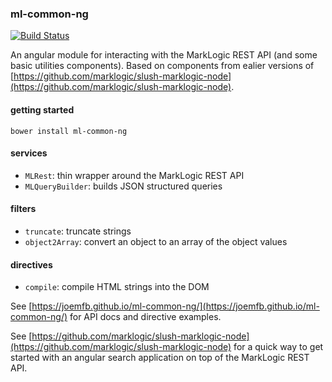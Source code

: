 ### ml-common-ng

[![Build Status](https://travis-ci.org/joemfb/ml-common-ng.svg?branch=master)](https://travis-ci.org/joemfb/ml-common-ng)

An angular module for interacting with the MarkLogic REST API (and some basic utilities components). Based on components from ealier versions of [https://github.com/marklogic/slush-marklogic-node](https://github.com/marklogic/slush-marklogic-node).

#### getting started

    bower install ml-common-ng

#### services

- `MLRest`: thin wrapper around the MarkLogic REST API
- `MLQueryBuilder`: builds JSON structured queries

#### filters

- `truncate`: truncate strings
- `object2Array`: convert an object to an array of the object values

#### directives

- `compile`: compile HTML strings into the DOM

See [https://joemfb.github.io/ml-common-ng/](https://joemfb.github.io/ml-common-ng/) for API docs and directive examples. 

See [https://github.com/marklogic/slush-marklogic-node](https://github.com/marklogic/slush-marklogic-node) for a quick way to get started with an angular search application on top of the MarkLogic REST API.
